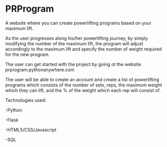 # PRProgram
A website where you can create powerlifting programs based on your maximum lift.

As the user progresses along his/her powerlifting journey, by simply modifying the number of the maximum lift, the program will adjust accordingly to the maximum
lift and specify the number of weight required for the new program.

The user can get started with the project by going ot the website prprogram.pythonanywhere.com 

The user will be able to create an account and create a list of powerlifting programs which consists of the number of sets, reps,
the maximum weight which they can lift, and the % of the weight which each rep will consist of.

Technologies used:

-Python

-Flask

-HTML5/CSS/Javascript

-SQL
